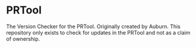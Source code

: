 # PRTool
The Version Checker for the PRTool. Originally created by Auburn. This repository only exists to check for updates in the PRTool and not as a claim of ownership.
